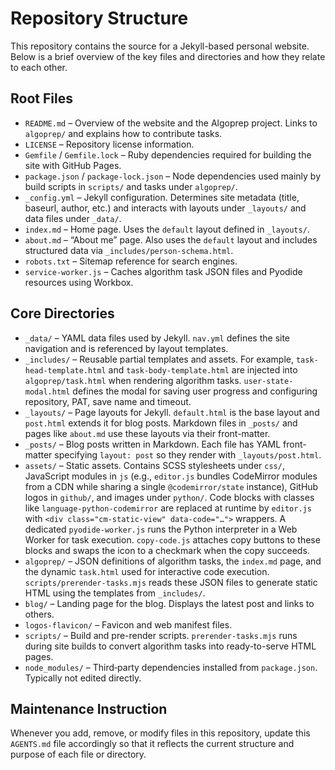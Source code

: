 # Repository Structure

This repository contains the source for a Jekyll-based personal website. Below is a brief overview of the key files and directories and how they relate to each other.

## Root Files

- `README.md` – Overview of the website and the Algoprep project. Links to `algoprep/` and explains how to contribute tasks.
- `LICENSE` – Repository license information.
- `Gemfile` / `Gemfile.lock` – Ruby dependencies required for building the site with GitHub Pages.
- `package.json` / `package-lock.json` – Node dependencies used mainly by build scripts in `scripts/` and tasks under `algoprep/`.
- `_config.yml` – Jekyll configuration. Determines site metadata (title, baseurl, author, etc.) and interacts with layouts under `_layouts/` and data files under `_data/`.
- `index.md` – Home page. Uses the `default` layout defined in `_layouts/`.
- `about.md` – “About me” page. Also uses the `default` layout and includes structured data via `_includes/person-schema.html`.
- `robots.txt` – Sitemap reference for search engines.
- `service-worker.js` – Caches algorithm task JSON files and Pyodide resources using Workbox.

## Core Directories

- `_data/` – YAML data files used by Jekyll. `nav.yml` defines the site navigation and is referenced by layout templates.
 - `_includes/` – Reusable partial templates and assets. For example, `task-head-template.html` and `task-body-template.html` are injected into `algoprep/task.html` when rendering algorithm tasks. `user-state-modal.html` defines the modal for saving user progress and configuring repository, PAT, save name and timeout.
- `_layouts/` – Page layouts for Jekyll. `default.html` is the base layout and `post.html` extends it for blog posts. Markdown files in `_posts/` and pages like `about.md` use these layouts via their front-matter.
- `_posts/` – Blog posts written in Markdown. Each file has YAML front-matter specifying `layout: post` so they render with `_layouts/post.html`.
- `assets/` – Static assets. Contains SCSS stylesheets under `css/`, JavaScript modules in `js` (e.g., `editor.js` bundles CodeMirror modules from a CDN while sharing a single `@codemirror/state` instance), GitHub logos in `github/`, and images under `python/`.
  Code blocks with classes like `language-python-codemirror` are replaced at runtime by `editor.js` with `<div class="cm-static-view" data-code="…">` wrappers. A dedicated `pyodide-worker.js` runs the Python interpreter in a Web Worker for task execution. `copy-code.js` attaches copy buttons to these blocks and swaps the icon to a checkmark when the copy succeeds.
- `algoprep/` – JSON definitions of algorithm tasks, the `index.md` page, and the dynamic `task.html` used for interactive code execution. `scripts/prerender-tasks.mjs` reads these JSON files to generate static HTML using the templates from `_includes/`.
- `blog/` – Landing page for the blog. Displays the latest post and links to others.
- `logos-flavicon/` – Favicon and web manifest files.
- `scripts/` – Build and pre-render scripts. `prerender-tasks.mjs` runs during site builds to convert algorithm tasks into ready-to-serve HTML pages.
- `node_modules/` – Third‑party dependencies installed from `package.json`. Typically not edited directly.

## Maintenance Instruction

Whenever you add, remove, or modify files in this repository, update this `AGENTS.md` file accordingly so that it reflects the current structure and purpose of each file or directory.
